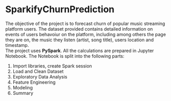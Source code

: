 # SparkifyChurnPrediction

The objective of the project is to forecast churn of popular music streaming platform users. The dataset provided contains detailed information on events of users behavoiur on the platform, including among others the page they are on, the music they listen (artist, song title), users location and timestamp. <br>
The project uses **PySpark**.
All the calculations are prepared in Jupyter Notebook.
The Notebook is split into the following parts:
1. Import libraries, create Spark session
2. Load and Clean Dataset
3. Exploratory Data Analysis
4. Feature Engineering
5. Modeling
6. Summary
